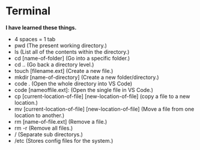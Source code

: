 # Terminal

**I have learned these things.**

- 4 spaces = 1 tab
- pwd (The present working directory.)
- ls (List all of the contents within the directory.)
- cd [name-of-folder] (Go into a specific folder.)
- cd .. (Go back a directory level.)
- touch [filename.ext] (Create a new file.)
- mkdir [name-of-directory] (Create a new folder/directory.)
- code . (Open the whole directory into VS Code)
- code [nameoffile.ext]: (Open the single file in VS Code.)
- cp [current-location-of-file] [new-location-of-file] (copy a file to a new location.)
- mv [current-location-of-file] [new-location-of-file] (Move a file from one location to another.)
- rm [name-of-file.ext] (Remove a file.)
- rm -r (Remove all files.)
- / (Separate sub directorys.)
- /etc (Stores config files for the system.)
